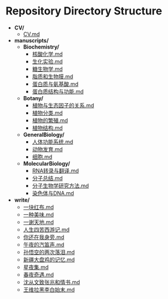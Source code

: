 # Repository Directory Structure

- **CV/**
  - [CV.md](CV/CV.md)
- **manuscripts/**
  - **Biochemistry/**
    - [核酸化学.md](manuscripts/Biochemistry/核酸化学.md)
    - [生化实验.md](manuscripts/Biochemistry/生化实验.md)
    - [糖生物学.md](manuscripts/Biochemistry/糖生物学.md)
    - [脂质和生物膜.md](manuscripts/Biochemistry/脂质和生物膜.md)
    - [蛋白质与氨基酸.md](manuscripts/Biochemistry/蛋白质与氨基酸.md)
    - [蛋白质结构与功能.md](manuscripts/Biochemistry/蛋白质结构与功能.md)
  - **Botany/**
    - [植物与生态因子的关系.md](manuscripts/Botany/植物与生态因子的关系.md)
    - [植物分类.md](manuscripts/Botany/植物分类.md)
    - [植物的繁殖.md](manuscripts/Botany/植物的繁殖.md)
    - [植物结构.md](manuscripts/Botany/植物结构.md)
  - **GeneralBiology/**
    - [人体功能系统.md](manuscripts/GeneralBiology/人体功能系统.md)
    - [动物发育.md](manuscripts/GeneralBiology/动物发育.md)
    - [细胞.md](manuscripts/GeneralBiology/细胞.md)
  - **MolecularBiology/**
    - [RNA转录与翻译.md](manuscripts/MolecularBiology/RNA转录与翻译.md)
    - [分子总结.md](manuscripts/MolecularBiology/分子总结.md)
    - [分子生物学研究方法.md](manuscripts/MolecularBiology/分子生物学研究方法.md)
    - [染色体与DNA.md](manuscripts/MolecularBiology/染色体与DNA.md)
- **write/**
  - [一块红布.md](write/一块红布.md)
  - [一种美味.md](write/一种美味.md)
  - [一谢天地.md](write/一谢天地.md)
  - [人生四苦西游记.md](write/人生四苦西游记.md)
  - [你还在我身旁.md](write/你还在我身旁.md)
  - [午夜的汽笛声.md](write/午夜的汽笛声.md)
  - [孙悟空的两次落泪.md](write/孙悟空的两次落泪.md)
  - [新疆大盘鸡的记忆.md](write/新疆大盘鸡的记忆.md)
  - [星夜集.md](write/星夜集.md)
  - [春夜奇遇.md](write/春夜奇遇.md)
  - [沈从文致张兆和情书.md](write/沈从文致张兆和情书.md)
  - [王维拉黑李白始末.md](write/王维拉黑李白始末.md)
